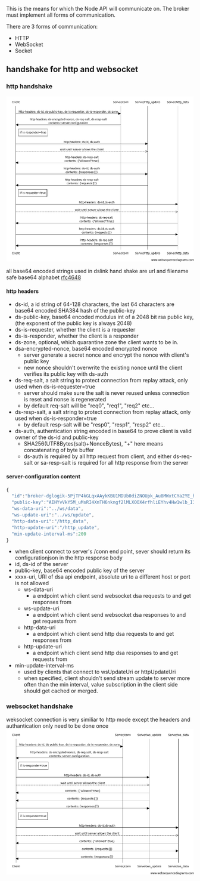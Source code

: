 This is the means for which the Node API will communicate on. The broker must implement all forms of communication.

There are 3 forms of communication:

* HTTP
* WebSocket
* Socket


## handshake for http and websocket 
### http handshake 
![](https://raw.githubusercontent.com/IOT-DSA/docs/master/images/http_handshake.png)

all base64 encoded strings used in dslink hand shake are url and filename safe base64 alphabet [rfc4648](https://tools.ietf.org/html/rfc4648)
#### http headers 
 - ds-id, a id string of 64-128 characters, the last 64 characters are base64 encoded SHA384 hash of the public-key
 - ds-public-key, base64 encoded modulus int of a 2048 bit rsa public key, (the exponent of the public key is always 2048)
 - ds-is-requester, whether the client is a requester
 - ds-is-responder, whether the client is a responder
 - ds-zone, optional, which quarantine zone the client wants to be in.
 - dsa-encrypted-nonce, base64 encoded encrypted nonce
	 - server generate a secret nonce and encrypt the nonce with client's public key
	 - new nonce shouldn't overwrite the existing nonce until the client verifies its public key with ds-auth
 - ds-req-salt, a salt string to protect connection from replay attack, only used when ds-is-requester=true
	 - server should make sure the salt is never reused unless connection is reset and nonse is regenerated
	 - by default req-salt will be "req0", "req1", "req2"  etc...
 - ds-resp-salt, a salt string to protect connection from replay attack, only used when ds-is-responder=true
	 - by default resp-salt will be "resp0", "resp1", "resp2"  etc...
 - ds-auth, authentication string encoded in base64 to prove client is valid owner of the ds-id and public-key
	 - SHA256(UTF8Bytes(salt)+NonceBytes),   "+" here means concatenating of byte buffer
	 - ds-auth is required by all http request from client, and either ds-req-salt or sa-resp-salt is required for all http response from the server

#### server-configuration content
	 
```javascript
{
  "id":"broker-dglogik-5PjTP4kGLqxAAykKBU1MDUb0diZNOUpk_Au8MWxtCYa2YE_hOFaC8eAO6zz6FC0e",
  "public-key":"AIHYvVkY5M_uMsRI4XmTH6nkngf2lMLXOOX4rfhliEYhv4Hw1wlb_I39Q5cw6a9zHSvonI8ZuG73HWLGKVlDmHGbYHWsWsXgrAouWt5H3AMGZl3hPoftvs0rktVsq0L_pz2Cp1h_7XGot87cLah5IV-AJ5bKBBFkXHOqOsIiDXNFhHjSI_emuRh01LmaN9_aBwfkyNq73zP8kY-hpb5mEG-sIcLvMecxsVS-guMFRCk_V77AzVCwOU52dmpfT5oNwiWhLf2n9A5GVyFxxzhKRc8NrfSdTFzKn0LvDPM29UDfzGOyWpfJCwrYisrftC3QbBD7e0liGbMCN5UgZsSssOk=",
  "ws-data-uri":"../ws/data",
  "ws-update-uri":"../ws/update",
  "http-data-uri":"/http_data",
  "http-update-uri":"/http_update",
  "min-update-interval-ms":200
}
```
- when client connect to server's /conn end point, sever should return its configurationjson in the http response body
 - id, ds-id of the server
 - public-key, base64 encoded public key of the server
 - xxxx-uri, URI of dsa api endpoint, absolute uri to a different host or port is not allowed
   - ws-data-uri
     - a endpoint which client send websocket dsa requests to and get responses from
   - ws-update-uri
     - a endpoint which client send websocket dsa responses to and get requests from
   - http-data-uri
     - a endpoint which client send http dsa requests to and get responses from
   - http-update-uri
     - a endpoint which client send http dsa responses to and get requests from
 - min-update-interval-ms
   - used by clients that connect to wsUpdateUri or httpUpdateUri
   - when specified, client shouldn't send stream update to server more often than the min interval, value subscription in the client side should get cached or merged.

### websocket handshake
weksocket connection is very similiar to http mode except the headers and authantication only need to be done once
![](https://raw.githubusercontent.com/IOT-DSA/docs/master/images/ws_handshake.png)